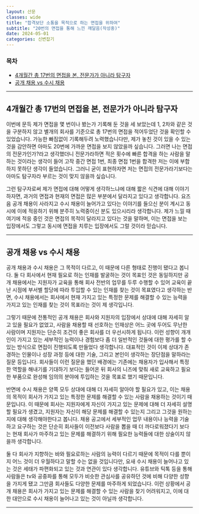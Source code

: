 ```yaml
---
layout: 산문
classes: wide
title: "합격보단 소통을 목적으로 하는 면접을 위하여"
subtitle: "20번의 면접을 통해 느낀 깨달음(작성중)"
date: 2024-05-01
categories: 신변잡기
---
```


### 목차

- [4개월간 총 17번의 면접을 본, 전문가가 아니라 탐구자](#4개월간-총-17번의-면접을-본-전문가가-아니라-탐구자)
- [공개 채용 vs 수시 채용](#공개-채용-vs-수시-채용)

---

## 4개월간 총 17번의 면접을 본, 전문가가 아니라 탐구자

이번에 문득 제가 면접을 몇 번이나 봤는가 기록해 둔 것을 세 보았는데 1, 2차와 같은 것을 구분하지 않고 별개의 회사를 기준으로 총 17번의 면접을 적어두었단 것을 확인할 수 있었습니다. 가능한 빠짐없이 기록해두려 노력했습니다만, 제가 놓친 것이 있을 수 있는 것을 감안하면 아마도 20번에 가까운 면접을 보지 않았을까 싶습니다. 그러면 나는 면접의 전문가인가?라고 생각했더니 전문가라하면 적은 횟수에 빠른 합격을 하는 사람을 말하는 것이라는 생각이 들어 고작 중간 면접 1번, 최종 면접 1번을 합격한 저는 이에 부합하지 못하단 생각이 들었습니다. 그러니 굳이 표현하자면 저는 면접의 전문가라기보다는 아마도 탐구자라 부르는 것이 맞지 않을까 싶습니다.

그런 탐구자로써 제가 면접에 대해 어떻게 생각하느냐에 대해 짧은 식견에 대해 이야기하자면, 과거의 면접과 현재의 면접은 많은 부분에서 달라지고 있다고 생각합니다. 요즈음 공개 채용이 사라지고 수시 채용이 늘어가고 있다는 이야기를 들으신 분이 계시고 동시에 이에 적응하기 위해 분주히 노력중이신 분도 있으시리라 생각합니다. 제가 느낄 때 여기에 적응 중인 것은 면접의 목적이 달라지고 있다는 것을 말하며, 이는 면접을 보는 입장에서도 그렇고 동시에 면접을 치루는 입장에서도 그럴 것이라 믿습니다.

---

## 공개 채용 vs 수시 채용

공개 채용과 수시 채용은 그 목적이 다르고, 이 때문에 다른 형태로 진행이 됐다고 봅니다. 둘 다 회사에서 현재 필요로 하는 인재를 발굴하는 것이 목표인 것은 동일하지만 공개 채용에서는 지원자가 교육을 통해 회사 전반의 업무를 두루 수행할 수 있어 교육이 끝난 시점에 부서별 할당에 따라 투입할 수 있는 인재를 찾는 것이 목표였다고 생각하는 반면, 수시 채용에서는 회사에서 현재 가지고 있는 특정한 문제를 해결할 수 있는 능력을 가지고 있는 인재를 찾는 것이 목표라는 것이 제 생각입니다.

그렇기 때문에 전통적인 공개 채용은 회사와 지원자의 입장에서 상대에 대해 자세히 알고 있을 필요가 없었고, 사람을 채용할 때 선호하는 인재상은 어느 곳에 두어도 무난한 사람이며 지원자는 단순히 조건이 좋은 회사를 더 우선시하게 됩니다. 이런 성향이 개개인이 가지고 있는 세부적인 능력이나 경험보다 좀 더 일반적인 것들에 대한 평가를 할 수 있는 방식으로 면접이 진행되도록 만들었다 생각합니다. 대표적인 것이 이제 상대가 존경하는 인물이나 성장 과정 등에 대한 기술, 그리고 본인이 생각하는 장단점을 말하라는 질문 등입니다. 회사들이 이런 질문을 했던 배경에는 기존에는 채용자가 입사해서 특정한 역할을 해내기를 기대하기 보다는 들어온 뒤 회사의 니즈에 맞춰 새로 교육하고 필요한 부품으로 완성해 임의의 분야에 투입하는 것을 목표로 했기 때문입니다.

반면에 수시 채용은 양쪽 모두 상대에 대해 더 자세히 알아야 할 필요가 있고, 이는 채용의 목적이 회사가 가지고 있는 특정한 문제를 해결할 수 있는 사람을 채용하는 것이기 때문입니다. 이 때문에 회사는 지원자에게 자신이 가지고 있는 문제에 대해 더 자세히 설명할 필요가 생겼고, 지원자는 자신이 해당 문제를 해결할 수 있는지 그리고 그것을 원하는지에 대해 생각해야한다고 봅니다. 채용 공고에서 세부적인 업무 내용이나 능력을 기술하고 요구하는 것은 단순히 회사들이 이전보다 사람을 뽑을 때 더 까다로워졌다기 보다는 현재 회사가 마주하고 있는 문제를 해결하기 위해 필요한 능력들에 대한 상술이지 않을까 생각합니다.

둘 다 회사가 지향하는 바와 필요로하는 사람의 능력이 다르기 때문에 목적이 다를 뿐이지 어느 것이 더 우월하다고 말할 수는 없을 것입니다만, 요새 수시 채용이 늘어나고 있는 것은 세태가 파편화되고 있는 것과 연관이 있다 생각합니다. 유튜브와 틱톡 등을 통해 사람들은 tv와 공중파를 통해 모두가 비슷한 관심사를 공유하던 것에 비해 다양한 성향을 가지게 됐고 그만큼 회사들도 다양한 문제를 마주하게 되었습니다. 이런 상황에서 공개 채용은 회사가 가지고 있는 문제를 해결할 수 있는 사람을 찾기 어려워지고, 이에 대한 대안으로 수시 채용이 늘어나고 있는 것이 아닐까 생각합니다.

---
